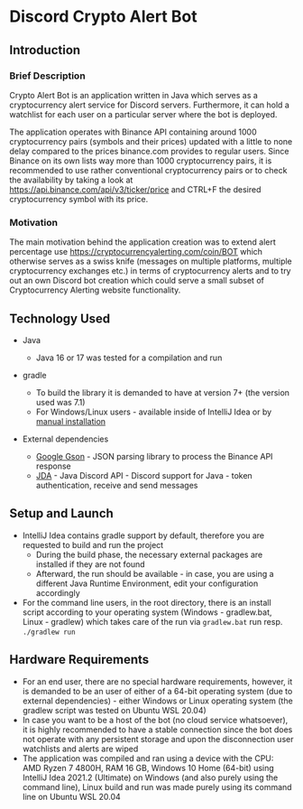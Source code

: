 # Discord Crypto Alert Bot

## Introduction
### Brief Description

Crypto Alert Bot is an application written in Java which serves as a cryptocurrency alert service for Discord servers. Furthermore, it can hold a watchlist for each user on a particular server where the bot is deployed. 

The application operates with Binance API containing around 1000 cryptocurrency pairs (symbols and their prices) updated with a little to none delay compared to the prices binance.com provides to regular users. Since Binance on its own lists way more than 1000 cryptocurrency pairs, it is recommended to use rather conventional cryptocurrency pairs or to check the availability by taking a look at https://api.binance.com/api/v3/ticker/price and CTRL+F the desired cryptocurrency symbol with its price.

### Motivation
The main motivation behind the application creation was to extend alert percentage use https://cryptocurrencyalerting.com/coin/BOT
which otherwise serves as a swiss knife (messages on multiple platforms, multiple cryptocurrency exchanges etc.) in terms of cryptocurrency alerts
and to try out an own Discord bot creation which could serve a small subset of Cryptocurrency Alerting website functionality. 

## Technology Used
- Java
    - Java 16 or 17 was tested for a compilation and  run

- gradle
    - To build the library it is demanded to have at version 7+ (the version used was 7.1)
    - For Windows/Linux users - available inside of IntelliJ Idea or by [manual installation](https://gradle.org/install/)

- External dependencies
    - [Google Gson](https://github.com/google/gson) - JSON parsing library to process the Binance API response
    - [JDA](https://github.com/DV8FromTheWorld/JDA) - Java Discord API - Discord support for Java - token authentication, receive and send messages

## Setup and Launch
- IntelliJ Idea contains gradle support by default, therefore you are requested to build and run the project
  - During the build phase, the necessary external packages are installed if they are not found
  - Afterward, the run should be available - in case, you are using a different Java Runtime Environment, edit your configuration accordingly
- For the command line users, in the root directory, there is an install script according to your operating system (Windows - gradlew.bat, Linux - gradlew) which takes care of the run via ```gradlew.bat``` run resp. ```./gradlew run```

## Hardware Requirements
- For an end user, there are no special hardware requirements, however, it is demanded to be an user of either of a 64-bit operating system (due to external dependencies) - either Windows or Linux operating system (the gradlew script was tested on Ubuntu WSL 20.04)
- In case you want to be a host of the bot (no cloud service whatsoever), it is highly recommended to have a stable connection since the
bot does not operate with any persistent storage and upon the disconnection user watchlists and alerts are wiped
- The application was compiled and ran using a device with the CPU: AMD Ryzen 7 4800H, RAM 16 GB,
Windows 10 Home (64-bit) using IntelliJ Idea 2021.2 (Ultimate) on Windows (and also purely using the command line), Linux build and run was made purely using its command line on Ubuntu WSL 20.04